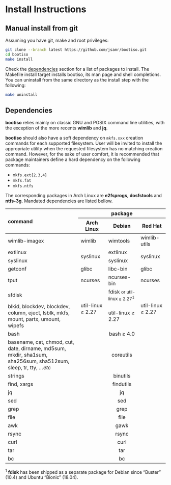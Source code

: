# Install Instructions

## Manual install from git

Assuming you have git, make and root privileges:

```bash
git clone --branch latest https://github.com/jsamr/bootiso.git
cd bootiso
make install
```

Check the [dependencies](#deps) section for a list of packages to install.
The Makefile install target installs bootiso, its man page and shell completions.
You can uninstall from the same directory as the install step with the following:

```bash
make uninstall
```

<a name="deps"></a>

## Dependencies

**bootiso** relies mainly on classic GNU and POSIX command line utilities, with the exception of the more recents **wimlib** and **jq**.

**bootiso** should also have a soft dependency on `mkfs.xxx` creation commands for
each supported filesystem. User will be invited to install the appropriate utility when the requested filesystem has no matching creation command.
However, for the sake of user comfort, it is recommended that package maintainers define a hard dependency on the following commands:

- `mkfs.ext{2,3,4}`
- `mkfs.fat`
- `mkfs.ntfs`

The corresponding packages in Arch Linux are **e2fsprogs**, **dosfstools** and **ntfs-3g**. Mandated dependencies are listed bellow.

<table>
  <thead>
    <tr>
      <th rowspan="2" style="text-align: left;">command</th>
      <th colspan="3">package</th>
    </tr>
    <tr>
      <th>Arch Linux</th>
      <th>Debian</th>
      <th>Red Hat</th>
    </tr>
  </thead>
  <tbody>
    <tr>
      <td style="text-align: left;">wimlib-imagex</td>
      <td>wimlib</td>
      <td>wimtools</td>
      <td>wimlib-utils</td>
    </tr>
    <tr>
      <td style="text-align: left;">extlinux</td>
      <td rowspan="2">syslinux</td>
      <td>extlinux</td>
      <td rowspan="2">syslinux</td>
    </tr>
    <tr>
      <td style="text-align: left;">syslinux</td>
      <td>syslinux</td>
    </tr>
    <tr>
      <td style="text-align: left;">getconf</td>
      <td>glibc</td>
      <td>libc-bin</td>
      <td>glibc</td>
    </tr>
    <tr>
      <td style="text-align: left;">tput</td>
      <td>ncurses</td>
      <td>ncurses-bin</td>
      <td>ncurses</td>
    </tr>
    <tr>
      <td style="text-align: left;">
        sfdisk
      </td>
      <td rowspan="2">util-linux &ge; 2.27</td>
      <td>fdisk <small>or util-linux &ge; 2.27<sup>1</sup></small></td>
      <td rowspan="2">util-linux &ge; 2.27</td>
    </tr>
    <tr>
      <td style="text-align: left;">
        blkid, blockdev, blockdev, column, eject, lsblk, mkfs, mount, partx, umount, wipefs
      </td>
      <td>util-linux &ge; 2.27</td>
    </tr>
    <tr>
      <td style="text-align: left;">bash</td>
      <td colspan="3" align="center">bash &ge; 4.0</td>
    </tr>
    <tr>
      <td style="text-align: left;">
        basename, cat, chmod, cut, date, dirname, md5sum, mkdir, sha1sum, sha256sum, sha512sum, sleep, tr, tty, <em>…etc</em>
      </td>
      <td colspan="3" align="center">coreutils</td>
    </tr>
    <tr>
    <tr>
      <td style="text-align: left;">strings</td>
      <td colspan="3" align="center">binutils</td>
    </tr> 
    <tr>
      <td style="text-align: left;">find, xargs</td>
      <td colspan="3" align="center">findutils</td>
    </tr>
    <tr>
      <td style="text-align: left;">jq</td>
      <td colspan="3" align="center">jq</td>
    </tr>
    <tr>
      <td style="text-align: left;">sed</td>
      <td colspan="3" align="center">sed</td>
    </tr>
    <tr>
      <td style="text-align: left;">grep</td>
      <td colspan="3" align="center">grep</td>
    </tr>
    <tr>
      <td style="text-align: left;">file</td>
      <td colspan="3" align="center">file</td>
    </tr>
    <tr>
      <td style="text-align: left;">awk</td>
      <td colspan="3" align="center">gawk</td>
    </tr>
    <tr>
      <td style="text-align: left;">rsync</td>
      <td colspan="3" align="center">rsync</td>
    </tr>
    <tr>
      <td style="text-align: left;">curl</td>
      <td colspan="3" align="center">curl</td>
    </tr>
    <tr>
      <td style="text-align: left;">tar</td>
      <td colspan="3" align="center">tar</td>
    </tr>
    <tr>
      <td style="text-align: left;">bc</td>
      <td colspan="3" align="center">bc</td>
    </tr>
  </tbody>
</table>

<sup>1</sup> **fdisk** has been shipped as a separate package for Debian since “Buster” (10.4) and Ubuntu “Bionic” (18.04).
